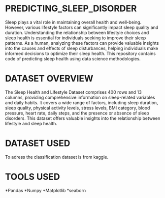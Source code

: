 # PREDICTING_SLEEP_DISORDER
Sleep plays a vital role in maintaining overall health and well-being. However, various lifestyle factors can significantly impact sleep quality and duration. Understanding the relationship between lifestyle choices and sleep health is essential for individuals seeking to improve their sleep patterns. As a human, analyzing these factors can provide valuable insights into the causes and effects of sleep disturbances, helping individuals make informed decisions to optimize their sleep health.
This repository contains code of predicting sleep health using data science methodologies.
# DATASET OVERVIEW
The Sleep Health and Lifestyle Dataset comprises 400 rows and 13 columns, providing comprehensive information on sleep-related variables and daily habits. It covers a wide range of factors, including sleep duration, sleep quality, physical activity levels, stress levels, BMI category, blood pressure, heart rate, daily steps, and the presence or absence of sleep disorders. This dataset offers valuable insights into the relationship between lifestyle and sleep health.
# DATASET USED
To adress the classification dataset is from kaggle.
# TOOLS USED
   *Pandas
   *Numpy
   *Matplotlib
   *seaborn
